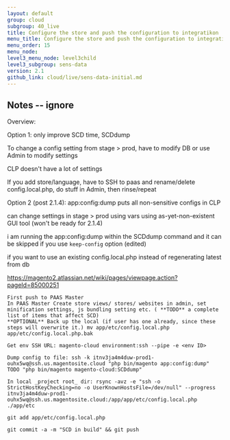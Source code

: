```yaml
---
layout: default
group: cloud
subgroup: 40_live
title: Configure the store and push the configuration to integratikon 
menu_title: Configure the store and push the configuration to integratikon 
menu_order: 15
menu_node: 
level3_menu_node: level3child
level3_subgroup: sens-data
version: 2.1
github_link: cloud/live/sens-data-initial.md
---
```


## Notes -- ignore

Overview:

Option 1: only improve SCD time, SCDdump

To change a config setting from stage > prod, have to modify DB or use Admin to modify settings

CLP doesn't have a lot of settings

If you add store/language, have to SSH to paas and rename/delete config.local.php, do stuff in Admin, then rinse/repeat

Option 2 (post 2.1.4): app:config:dump puts all non-sensitive configs in CLP

can change settings in stage > prod using vars using as-yet-non-existent GUI tool (won't be ready for 2.1.4)



i am running the app:config:dump within the SCDdump command and it can be skipped if you use `keep-config` option (edited)

if you want to use an existing config.local.php instead of regenerating latest from db

https://magento2.atlassian.net/wiki/pages/viewpage.action?pageId=85000251

    First push to PAAS Master
    In PAAS Master Create store views/ stores/ websites in admin, set minification settings, js bundling setting etc. ( **TODO** a complete list of items that affect SCD)
    **OPTIONAL** Back up the local (if user has one already, since these steps will overwrite it.) mv app/etc/config.local.php app/etc/config.local.php.bak

    Get env SSH URL: magento-cloud environment:ssh --pipe -e <env ID>

    Dump config to file: ssh -k itnv3ja4m4duw-prod1-ouhx5wq@ssh.us.magentosite.cloud "php bin/magento app:config:dump" TODO "php bin/magento magento-cloud:SCDdump"

    In local _project root_ dir: rsync -avz -e "ssh -o StrictHostKeyChecking=no -o UserKnownHostsFile=/dev/null" --progress itnv3ja4m4duw-prod1-ouhx5wq@ssh.us.magentosite.cloud:/app/app/etc/config.local.php ./app/etc

    git add app/etc/config.local.php

    git commit -a -m "SCD in build" && git push

